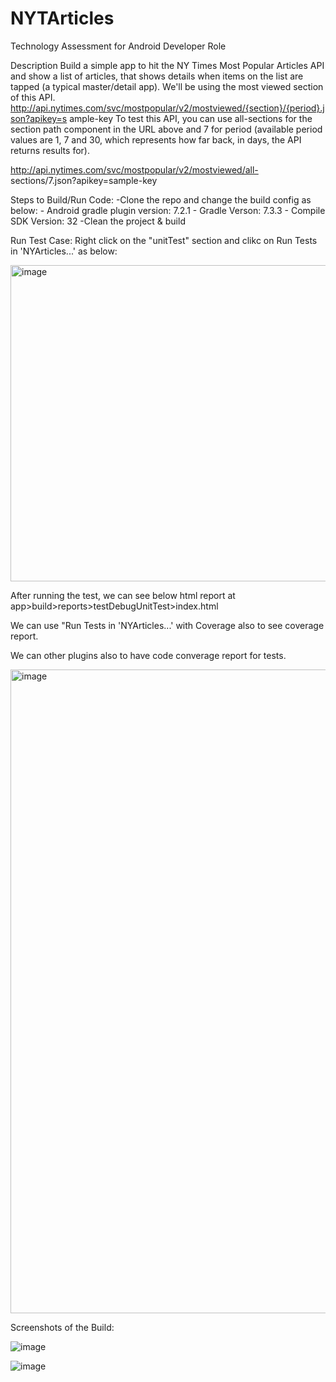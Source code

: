 # NYTArticles
Technology Assessment for Android Developer Role

Description
Build a simple app to hit the NY Times Most Popular Articles API and show a list of articles,
that shows details when items on the list are tapped (a typical master/detail app).
We'll be using the most viewed section of this API.
http://api.nytimes.com/svc/mostpopular/v2/mostviewed/{section}/{period}.json?apikey=s
ample-key
To test this API, you can use all-sections for the section path component in the URL above
and 7 for period (available period values are 1, 7 and 30, which represents how far back, in
days, the API returns results for).

http://api.nytimes.com/svc/mostpopular/v2/mostviewed/all-
sections/7.json?apikey=sample-key

Steps to Build/Run Code:
 -Clone the repo and change the build config as below:
    - Android gradle plugin version: 7.2.1
    - Gradle Verson: 7.3.3
    - Compile SDK Version: 32
 -Clean the project & build
 
 
 Run Test Case:
 Right click on the "unitTest" section and clikc on Run Tests in 'NYArticles...' as below:
 
 <img width="506" alt="image" src="https://user-images.githubusercontent.com/8206573/179419715-614300b4-3661-47e6-8979-20974f5d410d.png">

After running the test, we can see below html report at app>build>reports>testDebugUnitTest>index.html

We can use "Run Tests in 'NYArticles...' with Coverage also to see coverage report.

We can other plugins also to have code converage report for tests.

<img width="1030" alt="image" src="https://user-images.githubusercontent.com/8206573/179419462-b00b7efc-ce70-48fc-9d94-238cd03d28a7.png">

Screenshots of the Build:

![image](https://user-images.githubusercontent.com/8206573/179419983-3798e5aa-7200-43c9-987b-0f0d26f2bc12.png) 

![image](https://user-images.githubusercontent.com/8206573/179420005-eeea0011-ec77-422b-9d47-90c1777a8a6c.png)





